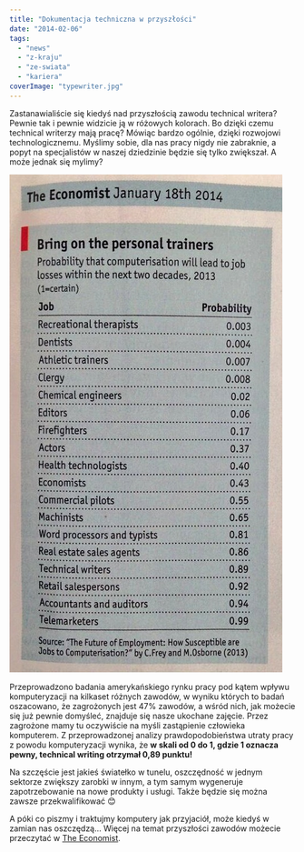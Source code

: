 ```yaml
---
title: "Dokumentacja techniczna w przyszłości"
date: "2014-02-06"
tags:
  - "news"
  - "z-kraju"
  - "ze-swiata"
  - "kariera"
coverImage: "typewriter.jpg"
---
```


Zastanawialiście się kiedyś nad przyszłością zawodu technical writera? Pewnie
tak i pewnie widzicie ją w różowych kolorach. Bo dzięki czemu technical writerzy
mają pracę? Mówiąc bardzo ogólnie, dzięki rozwojowi technologicznemu. Myślimy
sobie, dla nas pracy nigdy nie zabraknie, a popyt na specjalistów w naszej
dziedzinie będzie się tylko zwiększał. A może jednak się mylimy?

![The Economist](images/economist.jpg)

Przeprowadzono badania amerykańskiego rynku pracy pod kątem wpływu
komputeryzacji na kilkaset różnych zawodów, w wyniku których to badań
oszacowano, że zagrożonych jest 47% zawodów, a wśród nich, jak możecie się już
pewnie domyśleć, znajduje się nasze ukochane zajęcie. Przez zagrożone mamy tu
oczywiście na myśli zastąpienie człowieka komputerem. Z przeprowadzonej analizy
prawdopodobieństwa utraty pracy z powodu komputeryzacji wynika, że **w skali od
0 do 1, gdzie 1 oznacza pewny, technical writing otrzymał 0,89 punktu!**

Na szczęście jest jakieś światełko w tunelu, oszczędność w jednym sektorze
zwiększy zarobki w innym, a tym samym wygeneruje zapotrzebowanie na nowe
produkty i usługi. Także będzie się można zawsze przekwalifikować 😊

A póki co piszmy i traktujmy komputery jak przyjaciół, może kiedyś w zamian nas
oszczędzą... Więcej na temat przyszłości zawodów możecie przeczytać w
[The Economist](http://www.economist.com/news/briefing/21594264-previous-technological-innovation-has-always-delivered-more-long-run-employment-not-less).
